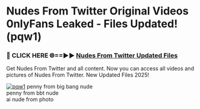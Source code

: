 # Nudes From Twitter Original Videos 0nlyFans Leaked - Files Updated! (pqw1)

<h3>🔴 CLICK HERE 🌐==►► <a href="https://tinyurl.com/5h6xmrr3" rel="nofollow">Nudes From Twitter Updated Files</a></h3>

Get Nudes From Twitter and all content. Now you can access all videos and pictures of Nudes From Twitter. New Updated Files 2025!

[![pqw1](https://i.imgur.com/KVD873Z.gif)](https://tinyurl.com/5h6xmrr3)
penny from big bang nude<br>
penny from bbt nude<br>
ai nude from photo